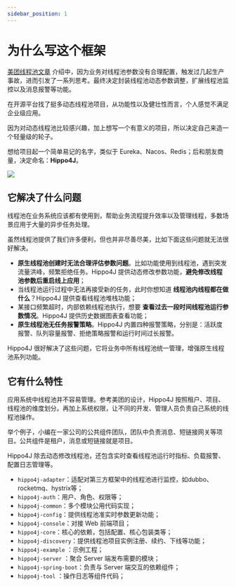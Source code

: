 ```yaml
---
sidebar_position: 1
---
```


# 为什么写这个框架

[美团线程池文章](https://tech.meituan.com/2020/04/02/java-pooling-pratice-in-meituan.html "美团线程池文章") 介绍中，因为业务对线程池参数没有合理配置，触发过几起生产事故，进而引发了一系列思考。最终决定封装线程池动态参数调整，扩展线程池监控以及消息报警等功能。

在开源平台找了挺多动态线程池项目，从功能性以及健壮性而言，个人感觉不满足企业级应用。

因为对动态线程池比较感兴趣，加上想写一个有意义的项目，所以决定自己来造一个轻量级的轮子。

想给项目起一个简单易记的名字，类似于 Eureka、Nacos、Redis；后和朋友商量，决定命名：**Hippo4J**。

![](https://images-machen.oss-cn-beijing.aliyuncs.com/动态线程池功能架构-1.jpg)

## 它解决了什么问题

线程池在业务系统应该都有使用到，帮助业务流程提升效率以及管理线程，多数场景应用于大量的异步任务处理。

虽然线程池提供了我们许多便利，但也并非尽善尽美，比如下面这些问题就无法很好解决。

- **原生线程池创建时无法合理评估参数问题**。比如功能使用到线程池，遇到突发流量洪峰，频繁拒绝任务。Hippo4J 提供动态修改参数功能，**避免修改线程池参数后重启线上应用**；
- 当线程池运行过程中无法再接受新的任务，此时你想知道 **线程池内线程都在做什么**？Hippo4J 提供查看线程池堆栈功能；
- 某接口频繁超时，内部依赖线程池执行，想要 **查看过去一段时间线程池运行参数情况**。Hippo4J 提供历史数据图表查看功能；
- **原生线程池无任务报警策略**。Hippo4J 内置四种报警策略，分别是：活跃度报警、队列容量报警、拒绝策略报警和运行时间过长报警。

Hippo4J 很好解决了这些问题，它将业务中所有线程池统一管理，增强原生线程池系列功能。

## 它有什么特性

应用系统中线程池并不容易管理。参考美团的设计，Hippo4J 按照租户、项目、线程池的维度划分。再加上系统权限，让不同的开发、管理人员负责自己系统的线程池操作。

举个例子，小编在一家公司的公共组件团队，团队中负责消息、短链接网关等项目。公共组件是租户，消息或短链接就是项目。

Hippo4J 除去动态修改线程池，还包含实时查看线程池运行时指标、负载报警、配置日志管理等。

- `hippo4j-adapter`：适配对第三方框架中的线程池进行监控，如dubbo、rocketmq、hystrix等；
- `hippo4j-auth`：用户、角色、权限等；
- `hippo4j-common`：多个模块公用代码实现；
- `hippo4j-config`：提供线程池准实时参数更新功能；
- `hippo4j-console`：对接 Web 前端项目；
- `hippo4j-core`：核心的依赖，包括配置、核心包装类等；
- `hippo4j-discovery`：提供线程池项目实例注册、续约、下线等功能；
- `hippo4j-example` ：示例工程；
- `hippo4j-server` ：聚合 Server 端发布需要的模块；
- `hippo4j-spring-boot`：负责与 Server 端交互的依赖组件；
- `hippo4j-tool` ：操作日志等组件代码；
